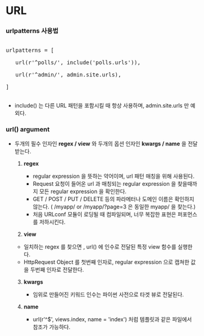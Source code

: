 # URL

### urlpatterns 사용법

<pre>

urlpatterns = [

​	url(r'^polls/', include('polls.urls')),

​	url(r'^admin/', admin.site.urls),

]

</pre>

- include() 는 다른 URL 패턴을 포함시킬 때 항상 사용하며, admin.site.urls 만 예외다.

### url() argument

- 두개의 필수 인자인 **regex / view** 와 두개의 옵션 인자인 **kwargs / name** 을 전달 받는다.

  1. **regex**

     - regular expression  을 뜻하는 약어이며, url 패턴 매칭을 위해 사용된다.
     - Request 요청이 들어온 url 과 매칭되는 regular expression 을 찾을때까지 모든 regular expression 을 확인한다.
     - GET / POST / PUT / DELETE 등의 파라메터나 도메인 이름은 확인하지 않는다. ( /myapp/ or /myapp/?page=3 은 동일한 myapp/ 을 찾는다.)
     - 처음 URLconf 모듈이 로딩될 때 컴파일되며, 너무 복잡한 표현은 퍼포먼스를 저하시킨다.

  2.  **view**

     - 일치하는 regex 를 찾으면 , url() 에 인수로 전달된 특정 view 함수를 실행한다.
     - HttpRequest Object 를 첫번째 인자로, regular expression 으로 캡쳐한 값을 두번째 인자로 전달한다.

  3. **kwargs**

     - 임위로 만들어진 키워드 인수는 파이썬 사전으로 타겟 뷰로 전달된다.

  4. **name**

     - url(r'^$', views.index, name = 'index')  처럼 템플릿과 같은 파일에서 참조가 가능하다.

     ​